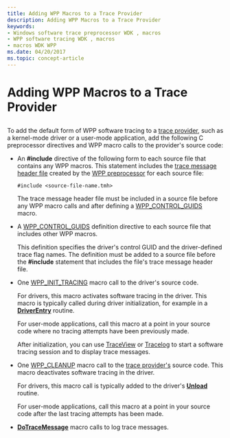 ```yaml
---
title: Adding WPP Macros to a Trace Provider
description: Adding WPP Macros to a Trace Provider
keywords:
- Windows software trace preprocessor WDK , macros
- WPP software tracing WDK , macros
- macros WDK WPP
ms.date: 04/20/2017
ms.topic: concept-article
---
```


# Adding WPP Macros to a Trace Provider


## <span id="ddk_adding_wpp_macros_to_a_driver_tools"></span><span id="DDK_ADDING_WPP_MACROS_TO_A_DRIVER_TOOLS"></span>


To add the default form of WPP software tracing to a [trace provider](trace-provider.md), such as a kernel-mode driver or a user-mode application, add the following C preprocessor directives and WPP macro calls to the provider's source code:

-   An **\#include** directive of the following form to each source file that contains any WPP macros. This statement includes the [trace message header file](trace-message-header-file.md) created by the [WPP preprocessor](wpp-preprocessor.md) for each source file:

    ```
    #include <source-file-name.tmh>
    ```

    The trace message header file must be included in a source file before any WPP macro calls and after defining a [WPP\_CONTROL\_GUIDS](/previous-versions/windows/hardware/previsioning-framework/ff556186(v=vs.85)) macro.

-   A [WPP\_CONTROL\_GUIDS](/previous-versions/windows/hardware/previsioning-framework/ff556186(v=vs.85)) definition directive to each source file that includes other WPP macros.

    This definition specifies the driver's control GUID and the driver-defined trace flag names. The definition must be added to a source file before the **\#include** statement that includes the file's trace message header file.

-   One [WPP\_INIT\_TRACING](/previous-versions/windows/hardware/previsioning-framework/ff556191(v=vs.85)) macro call to the driver's source code.

    For drivers, this macro activates software tracing in the driver. This macro is typically called during driver initialization, for example in a [**DriverEntry**](/windows-hardware/drivers/ddi/wdm/nc-wdm-driver_initialize) routine.

    For user-mode applications, call this macro at a point in your source code where no tracing attempts have been previously made.

    After initialization, you can use [TraceView](traceview.md) or [Tracelog](tracelog.md) to start a software tracing session and to display trace messages.

-   One [WPP\_CLEANUP](/previous-versions/windows/hardware/previsioning-framework/ff556179(v=vs.85)) macro call to the [trace provider's](trace-provider.md) source code. This macro deactivates software tracing in the driver.

    For drivers, this macro call is typically added to the driver's [**Unload**](/windows-hardware/drivers/ddi/wdm/nc-wdm-driver_unload) routine.

    For user-mode applications, call this macro at a point in your source code after the last tracing attempts has been made.

-   [**DoTraceMessage**](/previous-versions/windows/hardware/previsioning-framework/ff544918(v=vs.85)) macro calls to log trace messages.

 

